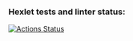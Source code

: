 ### Hexlet tests and linter status:
[![Actions Status](https://github.com/sklyuev-v/fullstack-javascript-project-44/actions/workflows/hexlet-check.yml/badge.svg)](https://github.com/sklyuev-v/fullstack-javascript-project-44/actions)